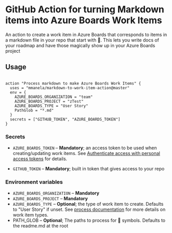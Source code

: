 #  GitHub Action for turning Markdown items into Azure Boards Work Items

An action to create a work item in Azure Boards that corresponds to
items in a markdown file in your repo that start with 📝. This lets you write docs of your roadmap and have those magically show up in your Azure Boards project

## Usage

```

action "Process markdown to make Azure Boards Work Items" {
  uses = "mmanela/markdown-to-work-item-action@master"
  env = {
    AZURE_BOARDS_ORGANIZATION = "team"
    AZURE_BOARDS_PROJECT = "zTest"
    AZURE_BOARDS_TYPE = "User Story"
    PathGlob = "*.md"
  }
  secrets = ["GITHUB_TOKEN", "AZURE_BOARDS_TOKEN"]
}

```

### Secrets

- `AZURE_BOARDS_TOKEN` – **Mandatory**; an access token to be used when creating/updating work items.  See [Authenticate access with personal access tokens](https://docs.microsoft.com/en-us/azure/devops/organizations/accounts/use-personal-access-tokens-to-authenticate?view=azure-devops) for details. 

- `GITHUB_TOKEN` – **Mandatory**; built in token that gives access to your repo


### Environment variables

- `AZURE_BOARDS_ORGANIZATION` – **Mandatory**
- `AZURE_BOARDS_PROJECT` – **Mandatory** 
- `AZURE_BOARDS_TYPE` – **Optional**; the type of work item to create.  Defaults to "User Story" if unset.  See [process documentation](https://docs.microsoft.com/en-us/azure/devops/boards/work-items/guidance/choose-process?view=azure-devops) for more details on work item types.
- PATH_GLOB  – **Optional**;  The paths to process for 📝 symbols. Defaults to the readme.md at the root

